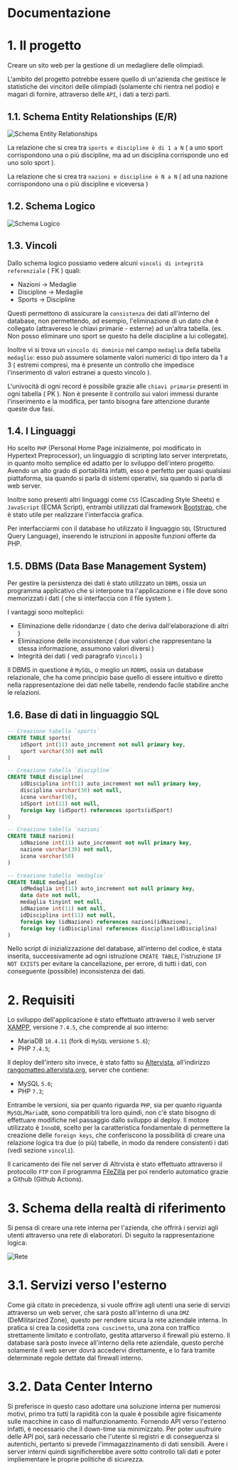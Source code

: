 # Documentazione

# 1. Il progetto
Creare un sito web per la gestione di un medagliere delle olimpiadi.

L'ambito del progetto potrebbe essere quello di un'azienda che gestisce le statistiche dei vincitori delle olimpiadi (solamente chi rientra nel podio) e magari di fornire, attraverso delle `API`, i dati a terzi parti.

## 1.1. Schema Entity Relationships (E/R)

![Schema Entity Relationships](./images/er.png)

La relazione che si crea tra `sports e discipline è di 1 a N` ( a uno sport corrispondono una o più discipline, ma ad un disciplina corrisponde uno ed uno solo sport ).

La relazione che si crea tra `nazioni e discipline è N a N` ( ad una nazione corrispondono una o più discipline e viceversa )

## 1.2. Schema Logico

![Schema Logico](./images/logico.png)

## 1.3. Vincoli
Dallo schema logico possiamo vedere alcuni `vincoli di integrità referenziale` ( FK ) quali:
* Nazioni -> Medaglie
* Discipline -> Medaglie
* Sports -> Discipline

Questi permettono di assicurare la `consistenza` dei dati all'interno del database, non permettendo, ad esempio, l'eliminazione di un dato che è collegato (attravereso le chiavi primarie - esterne) ad un'altra tabella. (es. Non posso eliminare uno sport se questo ha delle discipline a lui collegate).

Inoltre vi si trova un `vincolo di dominio` nel campo `medaglia` della tabella `medaglie`: esso può assumere solamente valori numerici di tipo intero da 1 a 3 ( estremi compresi, ma è presente un controllo che impedisce l'inserimento di valori estranei a questo vincolo ).

L'univocità di ogni record è possibile grazie alle `chiavi primarie` presenti in ogni tabella ( PK ). Non è presente il controllo sui valori immessi durante l'inserimento e la modifica, per tanto bisogna fare attenzione durante queste due fasi.

## 1.4. I Linguaggi
Ho scelto `PHP` (Personal Home Page inizialmente, poi modificato in Hypertext Preprocessor), un linguaggio di scripting lato server interpretato, in quanto molto semplice ed adatto per lo sviluppo dell'intero progetto. 
Avendo un alto grado di portabilità infatti, esso è perfetto per quasi qualsiasi piattaforma, sia quando si parla di sistemi operativi, sia quando si parla di web server.

Inoltre sono presenti altri linguaggi come `CSS` (Cascading Style Sheets) e `JavaScript` (ECMA Script), entrambi utilizzati dal framework [Bootstrap](https://getbootstrap.com/), che è stato utile per realizzare l'interfaccia grafica.

Per interfacciarmi con il database ho utilizzato il linguaggio `SQL` (Structured Query Language), inserendo le istruzioni in apposite funzioni offerte da PHP.

## 1.5. DBMS (Data Base Management System)
Per gestire la persistenza dei dati è stato utilizzato un `DBMS`, ossia un programma applicativo che si interpone tra l'applicazione e i file dove sono memorizzati i dati ( che si interfaccia con il file system ).

I vantaggi sono molteplici: 
* Eliminazione delle ridondanze ( dato che deriva dall'elaborazione di altri )
* Eliminazione delle inconsistenze ( due valori che rappresentano la stessa informazione, assumono valori diversi )
* Integrità dei dati ( vedi paragrafo `Vincoli` )

Il DBMS in questione è `MySQL`, o meglio un `RDBMS`, ossia un database relazionale, che ha come principio base quello di essere intuitivo e diretto nella rappresentazione dei dati nelle tabelle, rendendo facile stabilire anche le relazioni.

## 1.6. Base di dati in linguaggio SQL
```sql
-- Creazione tabella `sports`
CREATE TABLE sports(
    idSport int(11) auto_increment not null primary key,
    sport varchar(30) not null
)

-- Creazione tabella `discipline`
CREATE TABLE discipline(
    idDisciplina int(11) auto_increment not null primary key,
    disciplina varchar(30) not null,
    icona varchar(50),
    idSport int(11) not null,
    foreign key (idSport) references sports(idSport)
)

-- Creazione tabella `nazioni`
CREATE TABLE nazioni(
    idNazione int(11) auto_increment not null primary key,
    nazione varchar(30) not null,
    icona varchar(50)
)

-- Creazione tabella `medaglie`
CREATE TABLE medaglie(
    idMedaglia int(11) auto_increment not null primary key,
    data date not null,
    medaglia tinyint not null,
    idNazione int(11) not null,
    idDisciplina int(11) not null,
    foreign key (idNazione) references nazioni(idNazione),
    foreign key (idDisciplina) references discipline(idDisciplina)
)
```
Nello script di inizializzazione del database, all'interno del codice, è stata inserita, successivamente ad ogni istruzione `CREATE TABLE`, l'istruzione `IF NOT EXISTS` per evitare la cancellazione, per errore, di tutti i dati, con conseguente (possibile) inconsistenza dei dati.

# 2. Requisiti
Lo sviluppo dell'applicazione è stato effettuato attraverso il web server [XAMPP](https://www.apachefriends.org/it/index.html), versione `7.4.5`, che comprende al suo interno:
* MariaDB `10.4.11` (fork di `MySQL` versione `5.6`);
* PHP `7.4.5`;

Il deploy dell'intero sito invece, è stato fatto su [Altervista](https://it.altervista.org), all'indirizzo  [rangomatteo.altervista.org](https://rangomatteo.altervista.org), server che contiene:
* MySQL `5.6`;
* PHP `7.3`;

Entrambe le versioni, sia per quanto riguarda `PHP`, sia per quanto riguarda `MySQL`/`MariaDB`, sono compatibili tra loro quindi, non c'è stato bisogno di effettuare modifiche nel passaggio dallo sviluppo al deploy. Il motore utilizzato è `InnoDB`, scelto per la caratteristica fondamentale di permettere la creazione delle `foreign keys`, che conferiscono la possibilità di creare una relazione logica tra due (o più) tabelle, in modo da rendere consistenti i dati (vedi sezione `vincoli`).

Il caricamento dei file nel server di Altrvista è stato effettuato attraverso il protocollo `FTP` con il programma [FileZilla](https://filezilla-project.org/) per poi renderlo automatico grazie a Github (Github Actions).

# 3. Schema della realtà di riferimento
Si pensa di creare una rete interna per l'azienda, che offrirà i servizi agli utenti attraverso una rete di elaboratori. Di seguito la rappresentazione logica:

![Rete](./images/rete.png)

# 3.1. Servizi verso l'esterno
Come già citato in precedenza, si vuole offrire agli utenti una serie di servizi attraverso un web server, che sarà posto all'interno di una `DMZ` (DeMilitarized Zone), questo per rendere sicura la rete aziendale interna.
In pratica si crea la cosidetta `zona cuscinetto`, una zona con traffico strettamente limitato e controllato, gestita attarverso il firewall più esterno.
Il database sarà posto invece all'interno della rete aziendale, questo perché solamente il web server dovrà accedervi direttamente, e lo farà tramite determinate regole dettate dal firewall interno.

# 3.2. Data Center Interno
Si preferisce in questo caso adottare una soluzione interna per numerosi motivi, primo tra tutti la rapidità con la quale è possibile agire fisicamente sulle macchine in caso di malfunzionamento. Fornendo API verso l'esterno infatti, è necessario che il down-time sia minimizzato.
Per poter usufruire delle API poi, sarà necessario che l'utente si registri e di conseguenza si autentichi, pertanto si prevede l'immagazzinamento di dati sensibili. Avere i server interni quindi significherebbe avere sotto controllo tali dati e poter impliementare le proprie politiche di sicurezza.